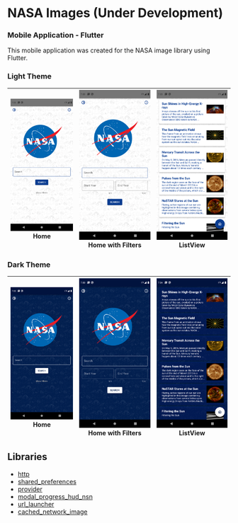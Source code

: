 # NASA Images (Under Development)
### Mobile Application - Flutter

This mobile application was created for the NASA image library using Flutter.

###

### Light Theme
![Screenshot](./ScreenShots/L1.png) Home | ![Screenshot](./ScreenShots/L2.png) Home with Filters | ![Screenshot](./ScreenShots/L3.png) ListView
:-------------------------:|:-------------------------:|:-------------------------:

### Dark Theme
![Screenshot](./ScreenShots/D1.png) Home | ![Screenshot](./ScreenShots/D2.png) Home with Filters | ![Screenshot](./ScreenShots/D3.png) ListView
:-------------------------:|:-------------------------:|:-------------------------:

## Libraries
- [http](https://pub.dev/packages/http)
- [shared_preferences](https://pub.dev/packages/shared_preferences)
- [provider](https://pub.dev/packages/provider)
- [modal_progress_hud_nsn](https://pub.dev/packages/modal_progress_hud_nsn)
- [url_launcher](https://pub.dev/packages/url_launcher)
- [cached_network_image](https://pub.dev/packages/cached_network_image)

